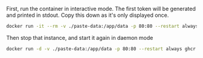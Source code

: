 First, run the container in interactive mode. The first token will be generated and printed in stdout. Copy this down as it's only displayed once.

```sh
docker run -it --rm -v ./paste-data:/app/data -p 80:80 --restart always ghcr.io/cisien/paste:latest
```

Then stop that instance, and start it again in daemon mode

```sh
docker run -d -v ./paste-data:/app/data -p 80:80 --restart always ghcr.io/cisien/paste:latest
```
